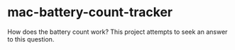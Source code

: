 # mac-battery-count-tracker
How does the battery count work? This project attempts to seek an answer to this question.
